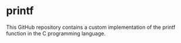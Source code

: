 # printf
This GitHub repository contains a custom implementation of the printf function in the C programming language. 
